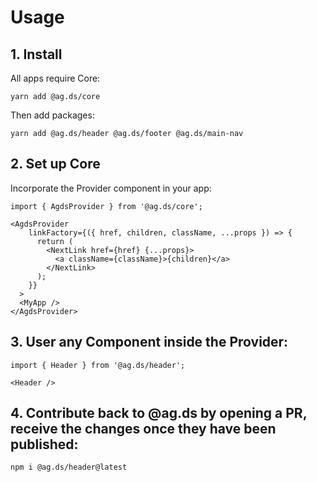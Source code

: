 # Usage 

## 1. Install 

All apps require Core:

    yarn add @ag.ds/core 
    
Then add packages:
    
    yarn add @ag.ds/header @ag.ds/footer @ag.ds/main-nav
    
    
## 2. Set up Core

Incorporate the Provider component in your app:

    import { AgdsProvider } from '@ag.ds/core';
    
    <AgdsProvider
        linkFactory={({ href, children, className, ...props }) => {
          return (
            <NextLink href={href} {...props}>
              <a className={className}>{children}</a>
            </NextLink>
          );
        }}
      >
      <MyApp />
    </AgdsProvider>
    

## 3. User any Component inside the Provider:


    import { Header } from '@ag.ds/header';
    
    <Header />
    
## 4. Contribute back to @ag.ds by opening a PR, receive the changes once they have been published:

    npm i @ag.ds/header@latest
